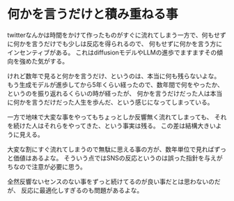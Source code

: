 # 何かを言うだけと積み重ねる事

twitterなんかは時間をかけて作ったものがすぐに流れてしまう一方で、何もせずに何かを言うだけでも少しは反応を得られるので、
何もせずに何かを言う方にインセンティブがある。
これはdiffusionモデルやLLMの進歩でますますその傾向を強めた気がする。

けれど数年で見ると何かを言うだけ、というのは、本当に何も残らないよな。
もう生成モデルが進歩してから5年くらい経ったので、数年間で何をやったか、というのを振り返れるくらいの時が経ったが、
何かを言うだけだった人は本当に何かを言うだけだった人生を歩んだ、という感じになってしまっている。

一方で地味で大変な事をやってもちょっとしか反響無く流れてしまっても、
それを続けた人はそれらをやってきた、という事実は残る。
この差は結構大きいように見える。

大変な割にすぐ流れてしまうので無駄に思える事の方が、数年単位で見ればずっと価値はあるよな。
そういう点ではSNSの反応というのは誤った指針を与えがちなので注意が必要に思う。

全然反響ないセンスのない事をずっと続けてるのが良い事だとは思わないのだが、
反応に最適化しすぎるのも問題があるよな。